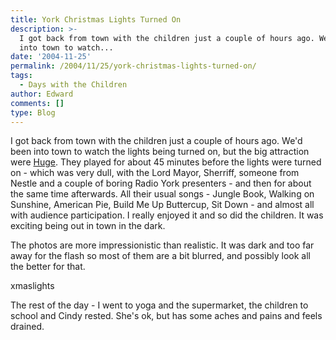 ```yaml
---
title: York Christmas Lights Turned On
description: >-
  I got back from town with the children just a couple of hours ago. We\'d been
  into town to watch...
date: '2004-11-25'
permalink: /2004/11/25/york-christmas-lights-turned-on/
tags:
  - Days with the Children
author: Edward
comments: []
type: Blog
---
```


I got back from town with the children just a couple of hours ago. We\'d
been into town to watch the lights being turned on, but the big
attraction were [Huge][1]. They played for about 45 minutes before the
lights were turned on - which was very dull, with the Lord Mayor,
Sherriff, someone from Nestle and a couple of boring Radio York
presenters - and then for about the same time afterwards. All their
usual songs - Jungle Book, Walking on Sunshine, American Pie, Build Me
Up Buttercup, Sit Down - and almost all with audience participation. I
really enjoyed it and so did the children. It was exciting being out in
town in the dark.

The photos are more impressionistic than realistic. It was dark and too
far away for the flash so most of them are a bit blurred, and possibly
look all the better for that.

<wpg2>xmaslights</wpg2>

The rest of the day - I went to yoga and the supermarket, the children
to school and Cindy rested. She\'s ok, but has some aches and pains and
feels drained.



[1]: https://www.hugepartyband.co.uk
